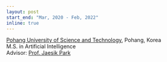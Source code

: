 ```yaml
---
layout: post
start_end: "Mar, 2020 - Feb, 2022"
inline: true
---
```


[Pohang University of Science and Technology](https://postech.ac.kr/eng/), Pohang, Korea \
M.S. in Artificial Intelligence \
Advisor: [Prof. Jaesik Park](https://jaesik.info/)